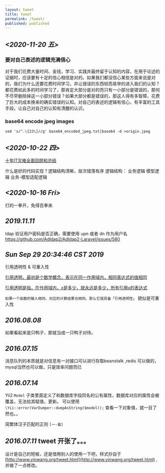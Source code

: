 ```yaml
---
layout: tweet
title: tweet
permalink: /tweet/
published: published
---
```


## *<2020-11-20 五>* ##

### 要对自己表述的逻辑充满信心 ###

对于我们花费大量时间、金钱，学习、实践并最终留于认知的内容，在用于论述的证据时，应该要有十足的信心相信是对的。如果我们都没信心某些方面来说是对的，我们为什么还要花费时间学习，并让错误的东西轻而易举的进入我们的认知？都花费如此多的时间学习了，那肯定大部分是对的而只有一小部分是错误的，那何不尽早删除掉这一小部分错误？如果大部分都是错误的，那这人得有多智障，花费了巨大的成本换来的确实错误的认知。对自己的表述的逻辑有信心，有丰富的工具手段，让自己对自己的认知有清醒的认识。

### base64 encode jpeg images ###

`sed 's/^.\{23\}//g' base64_encoded_jpeg.txt|base64 -d >origin.jpeg`

## *<2020-10-22 四>* ##

[十年IT灾难全面回顾和总结](https://www.csdn.net/article/2015-12-28/2826562)


什么是好的代码实现？逻辑结构清晰，层次错落有序
逻辑结构：
业务逻辑
模型逻辑
业务-模型适配逻辑



## *<2020-10-16 Fri>* ##

打的一拳开，免得百拳来


## *2019.11.11* ##

ldap 验证用户密码是否正确，需要使用 upn  或者 dn 作为用户名 https://github.com/Adldap2/Adldap2-Laravel/issues/580

## *Sun Sep 29 20:34:46 CST 2019* ##
引用透明性 & 可重入性

[引用透明，最初是个数学概念，表示在同一作用域内，相同表达式的值相同](https://www.zhihu.com/question/52147030/answer/274972772)

[引用透明是指，在作用域内，x是多少，就永远是多少，所有引用x的表达式]( https://www.zhihu.com/question/52147030/answer/129190223)

`如果一个函数的输入相同，对应的计算结果也相同，那么它就具备「引用透明性」`  貌似是可重入性

## *2016.08.08* ##
如果看起来是只鸭子，那就当成一只鸭子对待。

## *2016.07.15* ##
消息队列的本质就是对信息有一对接口可以进行存取beanstalk ,redis 可以做的，mysql当然也可以做，只是效率问题而已


## *2016.07.14* ##
Yii2 `Model` 子类里面定义了和数据库字段同名的公有属性，数据库对应的属性会被覆盖，无法给其赋值，更新。
可以使用 `\Yii::error(VarDumper::dumpAsString($model));` 查看一下对象值，就一目了然也。。


简繁体汉子匹配的正则 `[一-龠]`


## *2016.07.11* tweet 开张了。。。 ##

设计是自己的短板，还是借用别人的使用一下吧，样式抄自于  [http://www.yinwang.org/tweet.html](http://www.yinwang.org/tweet.html) ,并做了一点修改。
